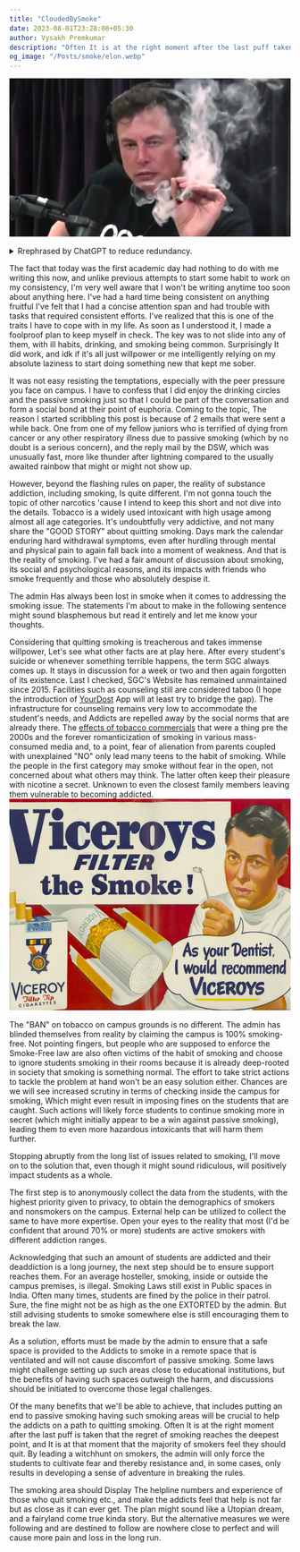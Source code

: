 ```yaml
---
title: "CloudedBySmoke"
date: 2023-08-01T23:28:08+05:30
author: Vysakh Premkumar 
description: "Often It is at the right moment after the last puff taken The regret of smoking reaches the deepest point and It is at that moment majority of the smokers feel they should quit." 
og_image: "/Posts/smoke/elon.webp" 
---
```


![](/Posts/smoke/elon.webp)



<details>
  <summary>Rrephrased by ChatGPT to reduce redundancy.</summary>
  
  The fact that today marks the beginning of the academic year has no influence on my decision to write this now. Unlike my past attempts to establish habits for consistency, I am well aware that I won't be writing again anytime soon. I've struggled with maintaining consistency in anything productive, often feeling that I have a short attention span and find it challenging to sustain efforts for tasks that require consistency. Recognizing this trait, I devised a foolproof plan to keep myself in check. The key was to avoid falling into harmful habits like drinking and smoking, which are quite common. Surprisingly, this approach worked, perhaps due to sheer willpower or smartly leveraging my inherent laziness to avoid falling into addiction.

Resisting temptations, especially under peer pressure on campus, was not easy. I must confess that I occasionally enjoyed participating in drinking circles and passive smoking to be part of social interactions during other's moments of euphoria. Now, the reason I started writing this post is because of two recent emails. One was from a concerned junior who fears the health risks of passive smoking, and the other was an unusually quick response from the DSW regarding this matter.

However, the reality of substance addiction, including smoking, differs significantly from what is written on paper. I won't touch upon other narcotics here to keep this short. Tobacco is widely used and highly addictive across various age groups. Quitting smoking is challenging, and not many have a success story to share. It involves enduring withdrawal symptoms, mental and physical pain, only to fall back into the habit during moments of weakness. That's the harsh reality of smoking. I've had many discussions with friends, both smokers and non-smokers, about its social and psychological impact.

The administrative response to the smoking issue has been inadequate. Despite claiming a 100% smoke-free campus, the reality is quite different. Those tasked with enforcing the Smoke-Free law are often smokers themselves and choose to overlook students smoking in their rooms. Smoking has become normalized in society, making strict actions difficult. Increasing scrutiny and imposing fines on students caught smoking might drive smoking underground, leading to more harmful behaviors which include more potent drugs that leaves lesser trace to others.

Moving on to a solution, the first step should be to anonymously collect data on smokers and non-smokers in campus, prioritizing privacy. Acknowledging the significant number of smokers, efforts should be made to provide support. Creating designated smoking areas, while legally challenging, can be beneficial in helping addicts on the path to quitting. Such areas should be well-ventilated and display helpline numbers and success stories of those who quit. Offering a safe space for smokers can promote the idea that help is readily available.

I realize this plan may sound like an Utopian dream, but the current measures are far from perfect and will likely cause more pain and loss in the long run. Instead of witch-hunting smokers, providing support and understanding can lead to more positive outcomes.


</details>

The fact that today was the first academic day had nothing to do with me writing this now, and unlike previous attempts to start some habit to work on my consistency, I'm very well aware that I won't be writing anytime too soon about anything here. I've had a hard time being consistent on anything fruitful I've felt that I had a concise attention span and had trouble with tasks that required consistent efforts. I've realized that this is one of the traits I have to cope with in my life. As soon as I understood it, I made a foolproof plan to keep myself in check. The key was to not slide into any of them, with ill habits, drinking, and smoking being common. Surprisingly It did work, and idk if it's all just willpower or me intelligently relying on my absolute laziness to start doing something new that kept me sober. 

It was not easy resisting the temptations, especially with the peer pressure you face on campus. I have to confess that I did enjoy the drinking circles and the passive smoking just so that I could be part of the conversation and form a social bond at their point of euphoria. Coming to the topic, The reason I started scribbling this post is because of 2 emails that were sent a while back. One from one of my fellow juniors who is terrified of dying from cancer or any other respiratory illness due to passive smoking (which by no doubt is a serious concern), and the reply mail by the DSW, which was unusually fast, more like thunder after lightning compared to the usually awaited rainbow that might or might not show up. 

However, beyond the flashing rules on paper, the reality of substance addiction, including smoking, Is quite different. I'm not gonna touch the topic of other narcotics 'cause I intend to keep this short and not dive into the details. Tobacco is a widely used intoxicant with high usage among almost all age categories. It's undoubtfully very addictive, and not many share the "GOOD STORY" about quitting smoking. Days mark the calendar enduring hard withdrawal symptoms, even after hurdling through mental and physical pain to again fall back into a moment of weakness. And that is the reality of smoking. I've had a fair amount of discussion about smoking, its social and psychological reasons, and its impacts with friends who smoke frequently and those who absolutely despise it. 

The admin Has always been lost in smoke when it comes to addressing the smoking issue. The statements I'm about to make in the following sentence might sound blasphemous but read it entirely and let me know your thoughts. 

Considering that quitting smoking is treacherous and takes immense willpower, Let's see what other facts are at play here. After every student's suicide or whenever something terrible happens, the term SGC always comes up. It stays in discussion for a week or two and then again forgotten of its existence. Last I checked, SGC's Website has remained unmaintained since 2015. Facilities such as counseling still are considered taboo (I hope the introduction of [YourDost](https://yourdost.com/) App will at least try to bridge the gap). The infrastructure for counseling remains very low to accommodate the student's needs, and Addicts are repelled away by the social norms that are already there. The [effects of tobacco commercials](https://www.lung.org/research/sotc/by-the-numbers/10-bad-things-to-entice-kids) that were a thing pre the 2000s and the forever romanticization of smoking in various mass-consumed media and, to a point, fear of alienation from parents coupled with unexplained "NO" only lead many teens to the habit of smoking. While the people in the first category may smoke without fear in the open, not concerned about what others may think. The latter often keep their pleasure with nicotine a secret. Unknown to even the closest family members leaving them vulnerable to becoming addicted. 
![](/Posts/smoke/ad.jpg)

The "BAN" on tobacco on campus grounds is no different. The admin has blinded themselves from reality by claiming the campus is 100% smoking-free. Not pointing fingers, but people who are supposed to enforce the Smoke-Free law are also often victims of the habit of smoking and choose to ignore students smoking in their rooms because it is already deep-rooted in society that smoking is something normal. The effort to take strict actions to tackle the problem at hand won't be an easy solution either. Chances are we will see increased scrutiny in terms of checking inside the campus for smoking, Which might even result in imposing fines on the students that are caught. Such actions will likely force students to continue smoking more in secret (which might initially appear to be a win against passive smoking), leading them to even more hazardous intoxicants that will harm them further.

Stopping abruptly from the long list of issues related to smoking, I'll move on to the solution that, even though it might sound ridiculous, will positively impact students as a whole. 

The first step is to anonymously collect the data from the students, with the highest priority given to privacy, to obtain the demographics of smokers and nonsmokers on the campus. External help can be utilized to collect the same to have more expertise. Open your eyes to the reality that most (I'd be confident that around 70% or more) students are active smokers with different addiction ranges.

Acknowledging that such an amount of students are addicted and their deaddiction is a long journey, the next step should be to ensure support reaches them. For an average hosteller, smoking, inside or outside the campus premises, is illegal. Smoking Laws still exist in Public spaces in India. Often many times, students are fined by the police in their patrol. Sure, the fine might not be as high as the one EXTORTED by the admin. But still advising students to smoke somewhere else is still encouraging them to break the law. 

As a solution, efforts must be made by the admin to ensure that a safe space is provided to the Addicts to smoke in a remote space that is ventilated and will not cause discomfort of passive smoking. Some laws might challenge setting up such areas close to educational institutions, but the benefits of having such spaces outweigh the harm, and discussions should be initiated to overcome those legal challenges. 

Of the many benefits that we'll be able to achieve, that includes putting an end to passive smoking having such smoking areas will be crucial to help the addicts on a path to quitting smoking. Often It is at the right moment after the last puff is taken that the regret of smoking reaches the deepest point, and It is at that moment that the majority of smokers feel they should quit. By leading a witchhunt on smokers, the admin will only force the students to cultivate fear and thereby resistance and, in some cases, only results in developing a sense of adventure in breaking the rules.

The smoking area should Display The helpline numbers and experience of those who quit smoking etc., and make the addicts feel that help is not far but as close as it can ever get. The plan might sound like a Utopian dream, and a fairyland come true kinda story. But the alternative measures we were following and are destined to follow are nowhere close to perfect and will cause more pain and loss in the long run. 



